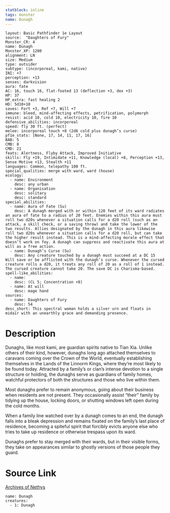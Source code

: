 ```yaml
---
statblock: inline
tags: monster
name: Dunagh
---
```

```statblock
layout: Basic Pathfinder 1e Layout
source:  "Daughters of Fury"
Monster_CR: 4
name: Dunagh
Monster_XP: 1200
alignment: LN
size: Medium
type: outsider
subtype: (incorporeal, kami, native)
INI: +7
perception: +13
senses: darkvision
aura: fate
AC: 16, touch 16, flat-footed 13 (deflection +3, dex +3)
HP: 37
HP_extra: fast healing 2
HD: 5d10+10
saves: Fort +3, Ref +7, Will +7
immune: bleed, mind-affecting effects, petrification, polymorph
resist: acid 10, cold 10, electricity 10, fire 10
defensive_abilities: incorporeal
speed: fly 30 ft. (perfect)
melee: incorporeal touch +8 (2d6 cold plus dunagh’s curse)
pf1e_stats: [None, 17, 14, 11, 17, 16]
BAB: 5
CMB: 8
CMD: 21
feats: Alertness, Flyby Attack, Improved Initiative
skills: Fly +19, Intimidate +11, Knowledge (local) +8, Perception +13, Sense Motive +13, Stealth +11
languages: Common, telepathy 100 ft.
special_qualities: merge with ward, ward (house)
ecology:
  - name: Environment
    desc: any urban
  - name: Organisation
    desc: solitary
    desc: standard
special_abilities:
  - name: Aura of Fate (Su)
    desc: A dunagh merged with or within 120 feet of its ward radiates an aura of fate to a radius of 20 feet. Enemies within this aura must roll two d20s whenever a situation calls for a d20 roll (such as an attack, a skill check, or a saving throw) and take the lower of the two results. Allies designated by the dunagh in this aura likewise roll two d20s whenever a situation calls for a d20 roll, but can take the higher result instead. This is a mind-affecting morale effect that doesn’t work on fey. A dunagh can suppress and reactivate this aura at will as a free action.
  - name: Dunagh’s Curse (Su)
    desc: Any creature touched by a dunagh must succeed at a DC 15 Will save or be afflicted with the dunagh’s curse. Whenever the cursed creature rolls a d20, it treats any roll of 20 as a roll of 1 instead. The cursed creature cannot take 20. The save DC is Charisma-based.
spell-like_abilities:
  - name:
    desc: (CL 5; Concentration +8)
  - name: At will
    desc: mage hand
sources:
  - name: Daughters of Fury
    desc: 54
desc_short: This spectral woman holds a silver urn and floats in midair with an unearthly grace and demanding presence.
```
# Description
Dunaghs, like most kami, are guardian spirits native to Tian Xia. Unlike others of their kind, however, dunaghs long ago attached themselves to caravans coming over the Crown of the World, eventually establishing themselves in the Lands of the Linnorm Kings, where they’re most likely to be found today. Attracted by a family’s or clan’s intense devotion to a single structure or holding, the dunaghs serve as guardians of family homes, watchful protectors of both the structures and those who live within them.

Most dunaghs prefer to remain anonymous, going about their business when residents are not present. They occasionally assist “their” family by tidying up the house, locking doors, or shutting windows left open during the cold months.

When a family line watched over by a dunagh comes to an end, the dunagh falls into a bleak depression and remains fixated on the family’s last place of residence, becoming a spiteful spirit that forcibly evicts anyone else who tries to take up residence or otherwise trespass upon its ward.

Dunaghs prefer to stay merged with their wards, but in their visible forms, they take on appearances similar to ghostly versions of those people they guard.
# Source Link
[Archives of Nethys](https://aonprd.com/MonsterDisplay.aspx?ItemName=Dunagh)
```encounter-table
name: Dunagh
creatures:
  - 1: Dunagh
```
